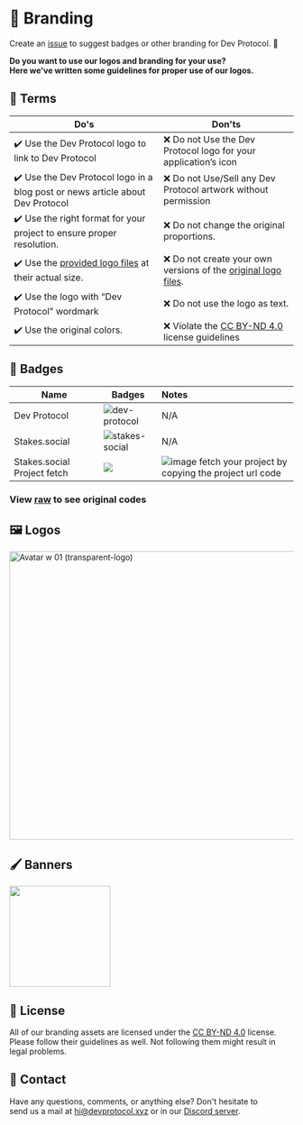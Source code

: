 # 🎨 Branding

Create an [issue](https://github.com/dev-protocol/community/issues) to suggest badges or other branding for Dev Protocol. 🚀

**Do you want to use our logos and branding for your use?\
Here we've written some guidelines for proper use of our logos.**

## 📜 Terms

| Do's                                                         | Don'ts                                                       |
| ------------------------------------------------------------ | ------------------------------------------------------------ |
| :heavy_check_mark: Use the Dev Protocol logo to link to Dev Protocol | :x: Do not Use the Dev Protocol logo for your application’s icon |
| :heavy_check_mark: Use the Dev Protocol logo in a blog post or news article about Dev Protocol | :x: Do not Use/Sell any Dev Protocol artwork without permission |
| :heavy_check_mark: Use the right format for your project to ensure proper resolution. | :x: Do not change the original proportions.                  |
| :heavy_check_mark: Use the [provided logo files](https://github.com/dev-protocol/community/blob/main/branding) at their actual size. | :x: Do not create your own versions of the [original logo files](https://github.com/dev-protocol/community/blob/main/branding). |
| :heavy_check_mark: Use the logo with “Dev Protocol” wordmark | :x: Do not use the logo as text.                             |
| :heavy_check_mark: Use the original colors.                  | :x: Violate the [CC BY-ND 4.0](https://creativecommons.org/licenses/by-nd/4.0/) license guidelines                                                            |

## 🥇 Badges

| Name | Badges | Notes |
| --- | --- | :-- |
| Dev Protocol | ![dev-protocol](https://custom-icon-badges.herokuapp.com/badge/Dev_Protocol-black.svg?logo=devprtcl) | N/A |
| Stakes.social | ![stakes-social](https://custom-icon-badges.herokuapp.com/badge/Stakes.Social-black.svg?logo=stakes.social) | N/A |
| Stakes.social Project fetch | <img src="https://badge.devprotocol.xyz/0x04c8c053921a3c5b97F89b4e745525E6a4412149/descriptive"> | ![image](https://user-images.githubusercontent.com/73097560/130575616-404aea3e-da2d-48a0-a01a-00b07fb84062.png) fetch your project by copying the project url code |

### View [raw](https://raw.githubusercontent.com/dev-protocol/community/main/branding/branding.md) to see original codes

## 🖼 Logos

<img width="512" alt="Avatar w 01 (transparent-logo)" src="https://user-images.githubusercontent.com/73097560/130387550-c1286cae-e37b-41b5-a9f8-8dd4535a7db4.png">

## 🖌 Banners

<img width="179" src="https://user-images.githubusercontent.com/17464685/129601828-fd461e84-bee7-4293-8fd6-f9cd3692f8ad.png">

## 📝 License

All of our branding assets are licensed under the [CC BY-ND 4.0](https://creativecommons.org/licenses/by-nd/4.0/) license.\
Please follow their guidelines as well. Not following them might result in legal problems.

## 📧 Contact

Have any questions, comments, or anything else? Don't hesitate to\
send us a mail at hi@devprotocol.xyz or in our [Discord server](https://discord.gg/VwJp4KM).
